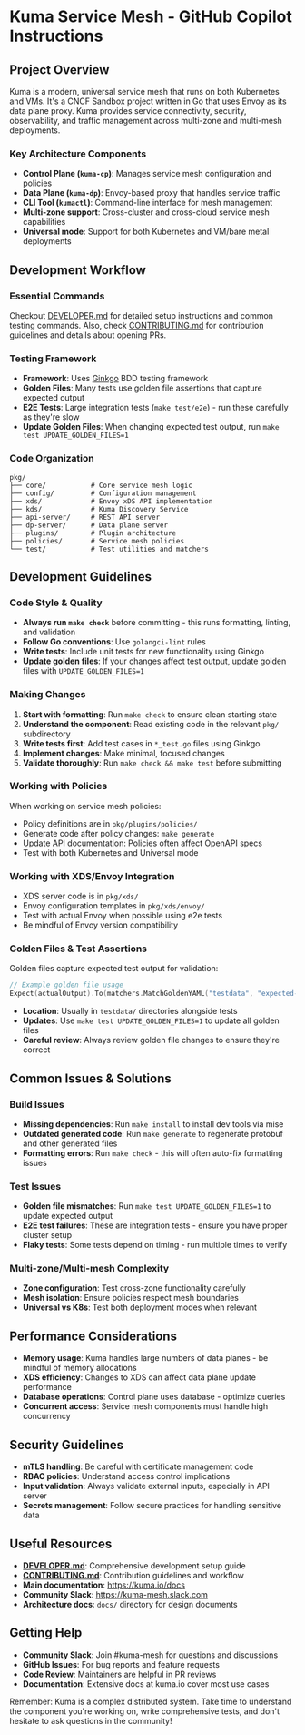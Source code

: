 # Kuma Service Mesh - GitHub Copilot Instructions

## Project Overview

Kuma is a modern, universal service mesh that runs on both Kubernetes and VMs. It's a CNCF Sandbox project written in Go that uses Envoy as its data plane proxy. Kuma provides service connectivity, security, observability, and traffic management across multi-zone and multi-mesh deployments.

### Key Architecture Components

- **Control Plane (`kuma-cp`)**: Manages service mesh configuration and policies
- **Data Plane (`kuma-dp`)**: Envoy-based proxy that handles service traffic  
- **CLI Tool (`kumactl`)**: Command-line interface for mesh management
- **Multi-zone support**: Cross-cluster and cross-cloud service mesh capabilities
- **Universal mode**: Support for both Kubernetes and VM/bare metal deployments

## Development Workflow

### Essential Commands

Checkout [DEVELOPER.md](../DEVELOPER.md) for detailed setup instructions and common testing commands.
Also, check [CONTRIBUTING.md](../CONTRIBUTING.md) for contribution guidelines and details about opening PRs.

### Testing Framework

- **Framework**: Uses [Ginkgo](https://github.com/onsi/ginkgo) BDD testing framework
- **Golden Files**: Many tests use golden file assertions that capture expected output
- **E2E Tests**: Large integration tests (`make test/e2e`) - run these carefully as they're slow
- **Update Golden Files**: When changing expected test output, run `make test UPDATE_GOLDEN_FILES=1`

### Code Organization

```
pkg/
├── core/           # Core service mesh logic
├── config/         # Configuration management
├── xds/            # Envoy xDS API implementation  
├── kds/            # Kuma Discovery Service
├── api-server/     # REST API server
├── dp-server/      # Data plane server
├── plugins/        # Plugin architecture
├── policies/       # Service mesh policies
└── test/           # Test utilities and matchers
```

## Development Guidelines

### Code Style & Quality

- **Always run `make check`** before committing - this runs formatting, linting, and validation
- **Follow Go conventions**: Use `golangci-lint` rules
- **Write tests**: Include unit tests for new functionality using Ginkgo
- **Update golden files**: If your changes affect test output, update golden files with `UPDATE_GOLDEN_FILES=1`

### Making Changes

1. **Start with formatting**: Run `make check` to ensure clean starting state
2. **Understand the component**: Read existing code in the relevant `pkg/` subdirectory
3. **Write tests first**: Add test cases in `*_test.go` files using Ginkgo
4. **Implement changes**: Make minimal, focused changes
5. **Validate thoroughly**: Run `make check && make test` before submitting

### Working with Policies

When working on service mesh policies:

- Policy definitions are in `pkg/plugins/policies/`
- Generate code after policy changes: `make generate`  
- Update API documentation: Policies often affect OpenAPI specs
- Test with both Kubernetes and Universal mode

### Working with XDS/Envoy Integration

- XDS server code is in `pkg/xds/`
- Envoy configuration templates in `pkg/xds/envoy/`
- Test with actual Envoy when possible using e2e tests
- Be mindful of Envoy version compatibility

### Golden Files & Test Assertions

Golden files capture expected test output for validation:

```go
// Example golden file usage
Expect(actualOutput).To(matchers.MatchGoldenYAML("testdata", "expected-output.yaml"))
```

- **Location**: Usually in `testdata/` directories alongside tests
- **Updates**: Use `make test UPDATE_GOLDEN_FILES=1` to update all golden files
- **Careful review**: Always review golden file changes to ensure they're correct

## Common Issues & Solutions

### Build Issues
- **Missing dependencies**: Run `make install` to install dev tools via mise
- **Outdated generated code**: Run `make generate` to regenerate protobuf and other generated files
- **Formatting errors**: Run `make check` - this will often auto-fix formatting issues

### Test Issues  
- **Golden file mismatches**: Run `make test UPDATE_GOLDEN_FILES=1` to update expected output
- **E2E test failures**: These are integration tests - ensure you have proper cluster setup
- **Flaky tests**: Some tests depend on timing - run multiple times to verify

### Multi-zone/Multi-mesh Complexity
- **Zone configuration**: Test cross-zone functionality carefully
- **Mesh isolation**: Ensure policies respect mesh boundaries
- **Universal vs K8s**: Test both deployment modes when relevant

## Performance Considerations

- **Memory usage**: Kuma handles large numbers of data planes - be mindful of memory allocations
- **XDS efficiency**: Changes to XDS can affect data plane update performance  
- **Database operations**: Control plane uses database - optimize queries
- **Concurrent access**: Service mesh components must handle high concurrency

## Security Guidelines

- **mTLS handling**: Be careful with certificate management code
- **RBAC policies**: Understand access control implications
- **Input validation**: Always validate external inputs, especially in API server
- **Secrets management**: Follow secure practices for handling sensitive data

## Useful Resources

- **[DEVELOPER.md](DEVELOPER.md)**: Comprehensive development setup guide
- **[CONTRIBUTING.md](CONTRIBUTING.md)**: Contribution guidelines and workflow
- **Main documentation**: https://kuma.io/docs
- **Community Slack**: https://kuma-mesh.slack.com
- **Architecture docs**: `docs/` directory for design documents

## Getting Help

- **Community Slack**: Join #kuma-mesh for questions and discussions
- **GitHub Issues**: For bug reports and feature requests
- **Code Review**: Maintainers are helpful in PR reviews
- **Documentation**: Extensive docs at kuma.io cover most use cases

Remember: Kuma is a complex distributed system. Take time to understand the component you're working on, write comprehensive tests, and don't hesitate to ask questions in the community!